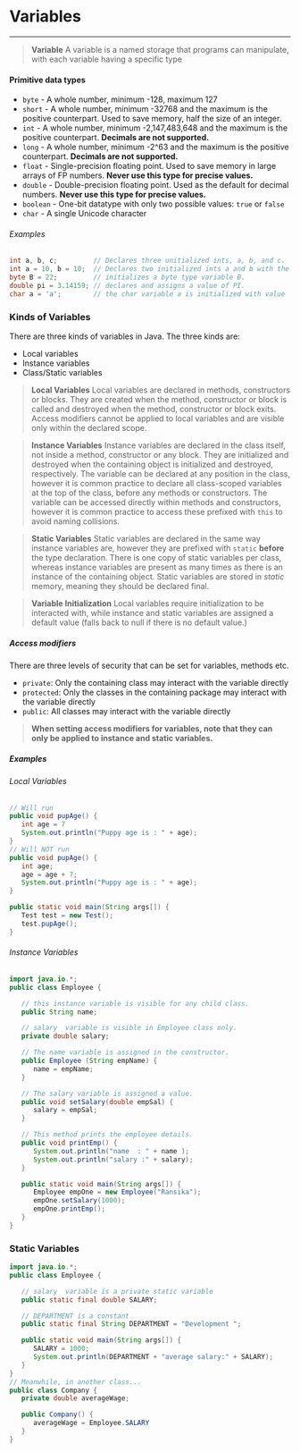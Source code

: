 # Variables
--------

> **Variable**
> A variable is a named storage that programs can manipulate, with each variable having a specific type

#### Primitive data types
- `byte` - A whole number, minimum -128, maximum 127
- `short` - A whole number, minimum -32768 and the maximum is the positive counterpart. Used to save memory, half the size of an integer.
- `int` - A whole number, minimum -2,147,483,648 and the maximum is the positive counterpart. **Decimals are not supported.**
- `long` - A whole number, minimum -2^63 and the maximum is the positive counterpart. **Decimals are not supported.**
- `float` - Single-precision floating point. Used to save memory in large arrays of FP numbers. **Never use this type for precise values.**
- `double` - Double-precision floating point. Used as the default for decimal numbers. **Never use this type for precise values.**
- `boolean` - One-bit datatype with only two possible values: `true` or `false`
- `char` - A single Unicode character

###### Examples
```java
int a, b, c;         // Declares three unitialized ints, a, b, and c.
int a = 10, b = 10;  // Declares two initialized ints a and b with the value 10
byte B = 22;         // initializes a byte type variable B.
double pi = 3.14159; // declares and assigns a value of PI.
char a = 'a';        // the char variable a is initialized with value 'a'
```

### Kinds of Variables
There are three kinds of variables in Java. The three kinds are:
- Local variables
- Instance variables
- Class/Static variables

> **Local Variables**
> Local variables are declared in methods, constructors or blocks. They are created when the method, constructor or block is called and destroyed when the method, constructor or block exits. Access modifiers cannot be applied to local variables and are visible only within the declared scope.

> **Instance Variables**
> Instance variables are declared in the class itself, not inside a method, constructor or any block. They are initialized and destroyed when the 
containing object is initialized and destroyed, respectively.
> The variable can be declared at any position in the class, however it is common practice to declare all class-scoped variables at the top of the class, before any methods or constructors.
> The variable can be accessed directly within methods and constructors, however it is common practice to access these prefixed with `this` to avoid naming collisions.

> **Static Variables**
> Static variables are declared in the same way instance variables are, however they are prefixed with `static` **before** the type declaration.
> There is one copy of static variables per class, whereas instance variables are present as many times as there is an instance of the containing object.
> Static variables are stored in *static* memory, meaning they should be declared final.

> **Variable Initialization**
> Local variables require initialization to be interacted with, while instance and static variables are assigned a default value (falls back to null if there is no default value.)

##### Access modifiers
There are three levels of security that can be set for variables, methods etc.
- `private`: Only the containing class may interact with the variable directly
- `protected`: Only the classes in the containing package may interact with the variable directly
- `public`: All classes may interact with the variable directly

> **When setting access modifiers for variables, note that they can only be applied to instance and static variables.**

##### Examples

###### Local Variables
```java
// Will run
public void pupAge() {
   int age = 7
   System.out.println("Puppy age is : " + age);
}
// Will NOT run
public void pupAge() {
   int age;
   age = age + 7;
   System.out.println("Puppy age is : " + age);
}

public static void main(String args[]) {
   Test test = new Test();
   test.pupAge();
}
```

###### Instance Variables
```java
import java.io.*;
public class Employee {

   // this instance variable is visible for any child class.
   public String name;

   // salary  variable is visible in Employee class only.
   private double salary;

   // The name variable is assigned in the constructor.
   public Employee (String empName) {
      name = empName;
   }

   // The salary variable is assigned a value.
   public void setSalary(double empSal) {
      salary = empSal;
   }

   // This method prints the employee details.
   public void printEmp() {
      System.out.println("name  : " + name );
      System.out.println("salary :" + salary);
   }

   public static void main(String args[]) {
      Employee empOne = new Employee("Ransika");
      empOne.setSalary(1000);
      empOne.printEmp();
   }
}
```

### Static Variables
```java
import java.io.*;
public class Employee {

   // salary  variable is a private static variable
   public static final double SALARY;

   // DEPARTMENT is a constant
   public static final String DEPARTMENT = "Development ";

   public static void main(String args[]) {
      SALARY = 1000;
      System.out.println(DEPARTMENT + "average salary:" + SALARY);
   }
}
// Meanwhile, in another class...
public class Company {
   private double averageWage;

   public Company() {
      averageWage = Employee.SALARY
   }
}
```
